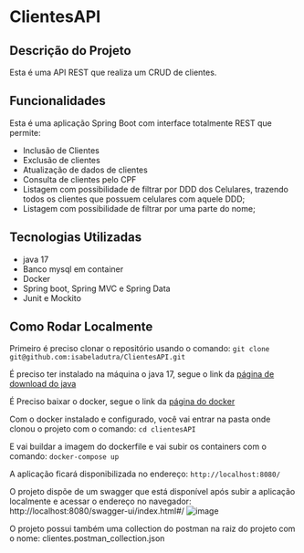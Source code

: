 # ClientesAPI
## Descrição do Projeto
<p> Esta é uma API REST que realiza um CRUD de clientes. </p>

## Funcionalidades
Esta é uma aplicação Spring Boot com interface totalmente REST que permite:
* Inclusão de Clientes
* Exclusão de clientes
* Atualização de dados de clientes
* Consulta de clientes pelo CPF
* Listagem com possibilidade de filtrar por DDD dos Celulares, trazendo todos os clientes que possuem celulares com aquele DDD;
* Listagem com possibilidade de filtrar por uma parte do nome;

## Tecnologias Utilizadas
* java 17
* Banco mysql em container
* Docker
* Spring boot, Spring MVC e Spring Data
* Junit e Mockito

## Como Rodar Localmente
Primeiro é preciso clonar o repositório usando o comando: ``` git clone git@github.com:isabeladutra/ClientesAPI.git ```

É preciso ter instalado na máquina o java 17, segue o link da [página de download do java](https://www.oracle.com/java/technologies/javase/jdk17-archive-downloads.html)

É Preciso baixar o docker, segue o link da [página do docker](https://docs.docker.com/desktop/)

Com o docker instalado e configurado, você vai entrar na pasta onde clonou o projeto com o comando:
``` cd clientesAPI ```

E vai buildar a imagem do dockerfile e vai subir os containers com o comando:
 ``` docker-compose up ```
 

A aplicação ficará disponibilizada no endereço: ```http://localhost:8080/```


O projeto dispõe de um swagger que está disponível após subir a aplicação localmente e acessar o endereço no navegador: http://localhost:8080/swagger-ui/index.html#/
![image](https://github.com/isabeladutra/ClientesAPI/assets/39921576/dd7d72ed-63e0-4816-acdd-1eae87a7e42e)

O projeto possui também uma collection do postman na raiz do projeto com o nome: clientes.postman_collection.json


